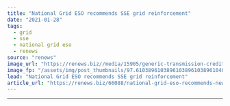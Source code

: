 ```yaml
---
title: "National Grid ESO recommends SSE grid reinforcement"
date: "2021-01-28"
tags: 
  - grid
  - sse
  - national grid eso
  - renews
source: "renews"
image_url: "https://renews.biz//media/15905/generic-transmission-credit-sse.jpg?mode=crop&width=770&heightratio=0.6103896103896103896103896104&slimmage=true"
image_fp: "/assets/img/post_thumbnails/97.6103896103896103896103896104&slimmage=true"
lead: "National Grid ESO recommends SSE grid reinforcement"
article_url: "https://renews.biz/66088/national-grid-eso-recommends-new-grid-reinforcement-in-north-of-scotland/"
---
```


---
